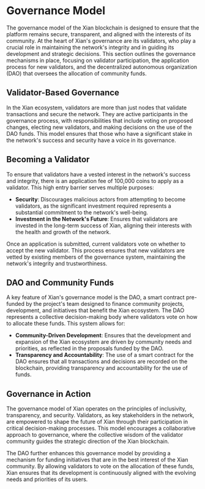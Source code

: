 # Governance Model

The governance model of the Xian blockchain is designed to ensure that the platform remains secure, transparent, and aligned with the interests of its community. At the heart of Xian's governance are its validators, who play a crucial role in maintaining the network's integrity and in guiding its development and strategic decisions. This section outlines the governance mechanisms in place, focusing on validator participation, the application process for new validators, and the decentralized autonomous organization (DAO) that oversees the allocation of community funds.

## **Validator-Based Governance**

In the Xian ecosystem, validators are more than just nodes that validate transactions and secure the network. They are active participants in the governance process, with responsibilities that include voting on proposed changes, electing new validators, and making decisions on the use of the DAO funds. This model ensures that those who have a significant stake in the network's success and security have a voice in its governance.

## **Becoming a Validator**

To ensure that validators have a vested interest in the network's success and integrity, there is an application fee of 100,000 coins to apply as a validator. This high entry barrier serves multiple purposes:

* **Security**: Discourages malicious actors from attempting to become validators, as the significant investment required represents a substantial commitment to the network's well-being.
* **Investment in the Network's Future**: Ensures that validators are invested in the long-term success of Xian, aligning their interests with the health and growth of the network.

Once an application is submitted, current validators vote on whether to accept the new validator. This process ensures that new validators are vetted by existing members of the governance system, maintaining the network's integrity and trustworthiness.

## **DAO and Community Funds**

A key feature of Xian's governance model is the DAO, a smart contract pre-funded by the project's team designed to finance community projects, development, and initiatives that benefit the Xian ecosystem. The DAO represents a collective decision-making body where validators vote on how to allocate these funds. This system allows for:

* **Community-Driven Development**: Ensures that the development and expansion of the Xian ecosystem are driven by community needs and priorities, as reflected in the proposals funded by the DAO.
* **Transparency and Accountability**: The use of a smart contract for the DAO ensures that all transactions and decisions are recorded on the blockchain, providing transparency and accountability for the use of funds.

## **Governance in Action**

The governance model of Xian operates on the principles of inclusivity, transparency, and security. Validators, as key stakeholders in the network, are empowered to shape the future of Xian through their participation in critical decision-making processes. This model encourages a collaborative approach to governance, where the collective wisdom of the validator community guides the strategic direction of the Xian blockchain.

The DAO further enhances this governance model by providing a mechanism for funding initiatives that are in the best interest of the Xian community. By allowing validators to vote on the allocation of these funds, Xian ensures that its development is continuously aligned with the evolving needs and priorities of its users.